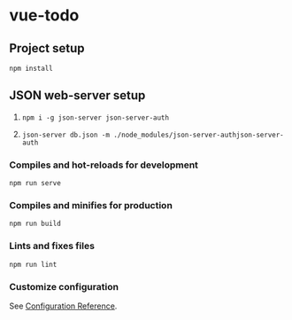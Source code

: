 # vue-todo

## Project setup
```
npm install
```
## JSON web-server setup
1.  ```
    npm i -g json-server json-server-auth
    ```
2.  ```
    json-server db.json -m ./node_modules/json-server-authjson-server-auth
    ```

### Compiles and hot-reloads for development
```
npm run serve
```

### Compiles and minifies for production
```
npm run build
```

### Lints and fixes files
```
npm run lint
```

### Customize configuration
See [Configuration Reference](https://cli.vuejs.org/config/).
